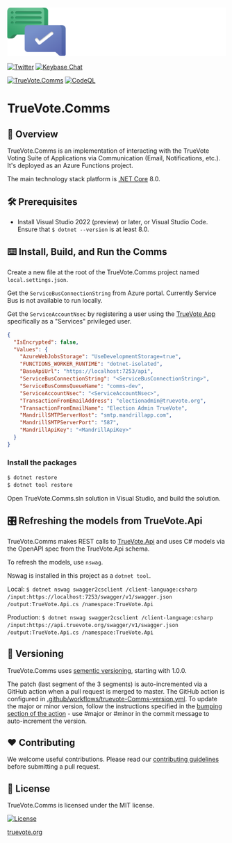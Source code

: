 [![Logo](static/TrueVote_Logo_Text_on_Black.png)](https://truevote.org)

[![Twitter](https://img.shields.io/twitter/follow/TrueVoteOrg?style=social)](https://twitter.com/TrueVoteOrg)
[![Keybase Chat](https://img.shields.io/badge/chat-on%20keybase-7793d8)](https://keybase.io/team/truevote)

[![TrueVote.Comms](https://github.com/TrueVote/TrueVote.Comms/actions/workflows/truevote-comms-github.yml/badge.svg)](https://github.com/TrueVote/TrueVote.Comms/actions/workflows/truevote-comms-github.yml)
[![CodeQL](https://github.com/TrueVote/TrueVote.Comms/actions/workflows/github-code-scanning/codeql/badge.svg)](https://github.com/TrueVote/TrueVote.Comms/actions/workflows/github-code-scanning/codeql)

# TrueVote.Comms

## 🌈 Overview

TrueVote.Comms is an implementation of interacting with the TrueVote Voting Suite of Applications via Communication (Email, Notifications, etc.). It's deployed as an Azure Functions project.

The main technology stack platform is [.NET Core](https://dotnet.microsoft.com/) 8.0.

## 🛠 Prerequisites

* Install Visual Studio 2022 (preview) or later, or Visual Studio Code. Ensure that `$ dotnet --version` is at least 8.0.

## ⌨️ Install, Build, and Run the Comms

Create a new file at the root of the TrueVote.Comms project named `local.settings.json`.

Get the `ServiceBusConnectionString` from Azure portal. Currently Service Bus is not available to run locally.

Get the `ServiceAccountNsec` by registering a user using the [TrueVote App](https://github.com/TrueVote/TrueVote.Comms) specifically as a "Services" privileged user.


```json
{
  "IsEncrypted": false,
  "Values": {
    "AzureWebJobsStorage": "UseDevelopmentStorage=true",
    "FUNCTIONS_WORKER_RUNTIME": "dotnet-isolated",
    "BaseApiUrl": "https://localhost:7253/api",
    "ServiceBusConnectionString": "<ServiceBusConnectionString>",
    "ServiceBusCommsQueueName": "comms-dev",
    "ServiceAccountNsec": "<ServiceAccountNsec>",
    "TransactionFromEmailAddress": "electionadmin@truevote.org",
    "TransactionFromEmailName": "Election Admin TrueVote",
    "MandrillSMTPServerHost": "smtp.mandrillapp.com",
    "MandrillSMTPServerPort": "587",
    "MandrillApiKey": "<MandrillApiKey>"
  }
}
```

### Install the packages

```bash
$ dotnet restore
$ dotnet tool restore
```
Open TrueVote.Comms.sln solution in Visual Studio, and build the solution.

## 🎛️ Refreshing the models from TrueVote.Api

TrueVote.Comms makes REST calls to [TrueVote.Api](https://github.com/TrueVote/TrueVote.Api/) and uses C# models via the OpenAPI spec from the TrueVote.Api schema.

To refresh the models, use `nswag`.

Nswag is installed in this project as a `dotnet tool`.

Local: `$ dotnet nswag swagger2csclient /client-language:csharp /input:https://localhost:7253/swagger/v1/swagger.json /output:TrueVote.Api.cs /namespace:TrueVote.Api`

Production: `$ dotnet nswag swagger2csclient /client-language:csharp /input:https://api.truevote.org/swagger/v1/swagger.json /output:TrueVote.Api.cs /namespace:TrueVote.Api`

## 🎁 Versioning

TrueVote.Comms uses [sementic versioning](https://semver.org/), starting with 1.0.0.

The patch (last segment of the 3 segments) is auto-incremented via a GitHub action when a pull request is merged to master. The GitHub action is configured in [.github/workflows/truevote-Comms-version.yml](.github/workflows/truevote-Comms-version.yml). To update the major or minor version, follow the instructions specified in the [bumping section of the action](https://github.com/anothrNick/github-tag-action#bumping) - use #major or #minor in the commit message to auto-increment the version.

## ❤️ Contributing

We welcome useful contributions. Please read our [contributing guidelines](CONTRIBUTING.md) before submitting a pull request.

## 📜 License

TrueVote.Comms is licensed under the MIT license.

[![License](https://img.shields.io/github/license/TrueVote/TrueVote.Comms)]((https://github.com/TrueVote/TrueVote.Comms/master/LICENSE))

[truevote.org](https://truevote.org)
<!---
Icons used from: https://emojipedia.org/
--->